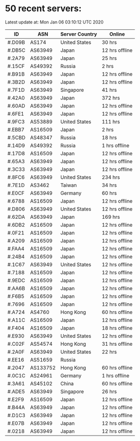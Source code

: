 # 50 recent servers:

Latest update at: Mon Jan 06 03:10:12 UTC 2020

| ID | ASN | Server Country | Online |
| -- | --- | -------------- | ------ |
| #.D09B | AS174 | United States | 30 hrs |
| #.DB5C | AS63949 | Japan | 12 hrs offline |
| #.2A79 | AS63949 | Japan | 25 hrs |
| #.15CF | AS49392 | Russia | 2 hrs |
| #.B91B | AS63949 | Japan | 12 hrs offline |
| #.3B2D | AS63949 | Japan | 12 hrs offline |
| #.7F1D | AS63949 | Singapore | 41 hrs |
| #.42A0 | AS63949 | Japan | 372 hrs |
| #.60AD | AS63949 | Japan | 12 hrs offline |
| #.6FE1 | AS63949 | Japan | 12 hrs offline |
| #.9FC3 | AS53889 | United States | 111 hrs |
| #.EBB7 | AS16509 | Japan | 2 hrs |
| #.5CBD | AS48347 | Russia | 18 hrs |
| #.14D9 | AS49392 | Russia | 1 hrs offline |
| #.17D8 | AS16509 | Japan | 12 hrs offline |
| #.65A3 | AS63949 | Japan | 12 hrs offline |
| #.3C33 | AS63949 | Japan | 12 hrs offline |
| #.8FC6 | AS63949 | United States | 234 hrs |
| #.7E1D | AS3462 | Taiwan | 34 hrs |
| #.E0CF | AS63949 | Germany | 60 hrs |
| #.6788 | AS16509 | Japan | 12 hrs offline |
| #.D806 | AS63949 | United States | 12 hrs offline |
| #.62DA | AS63949 | Japan | 169 hrs |
| #.6DB2 | AS16509 | Japan | 12 hrs offline |
| #.0F21 | AS16509 | Japan | 12 hrs offline |
| #.A209 | AS16509 | Japan | 12 hrs offline |
| #.FAA4 | AS16509 | Japan | 12 hrs offline |
| #.24B4 | AS16509 | Japan | 12 hrs offline |
| #.1C67 | AS63949 | United States | 12 hrs offline |
| #.7188 | AS16509 | Japan | 12 hrs offline |
| #.9EDC | AS16509 | Japan | 12 hrs offline |
| #.AA6B | AS16509 | Japan | 12 hrs offline |
| #.F6B5 | AS16509 | Japan | 12 hrs offline |
| #.7696 | AS16509 | Japan | 12 hrs offline |
| #.A724 | AS4760 | Hong Kong | 60 hrs offline |
| #.A11C | AS16509 | Japan | 12 hrs offline |
| #.F404 | AS16509 | Japan | 18 hrs offline |
| #.E930 | AS63949 | United States | 12 hrs offline |
| #.C02F | AS54574 | Hong Kong | 31 hrs offline |
| #.2A0F | AS63949 | United States | 22 hrs |
| #.EE16 | AS51659 | Russia | |
| #.2047 | AS133752 | Hong Kong | 60 hrs offline |
| #.0C1C | AS24961 | Germany | 1 hrs offline |
| #.3A61 | AS45102 | China | 60 hrs offline |
| #.ADE5 | AS63949 | Singapore | 26 hrs |
| #.E2F9 | AS16509 | Japan | 12 hrs offline |
| #.B44A | AS63949 | Japan | 12 hrs offline |
| #.D1C3 | AS63949 | Japan | 12 hrs offline |
| #.E07B | AS63949 | Japan | 12 hrs offline |
| #.0218 | AS63949 | Japan | 12 hrs offline |

